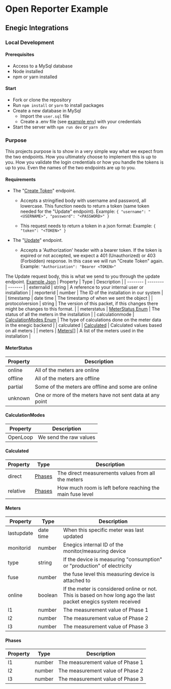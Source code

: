 # Open Reporter Example

## Enegic Integrations
### Local Development
#### Prerequisites
* Access to a MySql database
* Node installed
* npm or yarn installed

#### Start
* Fork or clone the repository
*  Run `npm install` or `yarn` to install packages
*  Create a new database in MySql
    * Import the `user.sql` file
    * Create a .env file (see [example env](.env.example)) with your credentials
* Start the server with `npm run dev` or `yarn dev`

### Purpose

This projects purpose is to show in a very simple way what we expect from the two endpoints. How you ultimately choose to implement this is up to you. How you validate the login credentials or how you handle the tokens is up to you. Even the names of the two endpoints are up to you.

#### Requirements
* The "[Create Token](/requests/createToken.js)" endpoint.
    
    * Accepts a stringified body with username and password, all lowercase. This function needs to return a token (same token needed for the "Update" endpoint).
    Example: `{ "username": "<USERNAME>", "password": "<PASSWORD>" }`

    * This request needs to return a token in a json format:
    Example: `{ "token": "<TOKEN>" }`

* The "[Update](/requests/update.js)" endpoint.
    * Accepts a 'Authorization' header with a bearer token. If the token is expired or not accepted, we expect a 401 (Unauthorized) or 403 (Forbidden) response. In this case we will run "Create Token" again.
    Example: `"Authorization": "Bearer <TOKEN>"`

The Update request body, this is what we send to you through the update endpoint. [Example Json](/updatePacketExample.json)
| Property | Type | Description |
| -------- | -------- | ------- | 
| externalid | string | A reference to your internal user or installation |
| reporterid | number | The ID of the installation in our system |
| timestamp | date time | The timestamp of when we sent the object |
| protocolversion | string | The version of this packet, if this changes there might be changes to this format. |
| meterstatus | [MeterStatus Enum](#meterstatus) | The status of all the meters in the installation |
| calculationmode | [CalculationModes Enum](#calculationmodes) | The type of calculations done on the meter data in the enegic backend |
| calculated | [Calculated](#calculated) | Calculated values based on all meters |
| meters | [Meters](#meters)[] | A list of the meters used in the installation |

#### MeterStatus

| Property | Description |
| -------- |------- |
| online | All of the meters are online |
| offline | All of the meters are offline |
| partial | Some of the meters are offline and some are online |
| unknown | One or more of the meters have not sent data at any point |

#### CalculationModes

| Property | Description |
| -------- |------- |
| OpenLoop | We send the raw values |

#### Calculated

| Property | Type | Description |
| -------- |------- | --------- |
| direct | [Phases](#phases) | The direct measurements values from all the meters |
| relative | [Phases](#phases) | How much room is left before reaching the main fuse level |

#### Meters
| Property | Type | Description |
| -------- |------- | ------- |
| lastupdate | date time | When this specific meter was last updated |
| monitorid | number | Enegics internal ID of the monitor/measuring device |
| type | string | If the device is measuring "consumption" or "production" of electricity | 
| fuse | number | the fuse level this measuring device is  attached to |
| online | boolean | If the meter is considered online or not. This is based on how long ago the  last packet enegics system received |
| l1 | number | The measurement value of Phase 1 |
| l2 | number | The measurement value of Phase 2 |
| l3 | number | The measurement value of Phase 3 |

#### Phases
| Property | Type | Description |
| -------- | ------- | ------- |
| l1 | number | The measurement value of Phase 1 |
| l2 | number | The measurement value of Phase 2 |
| l3 | number | The measurement value of Phase 3 |